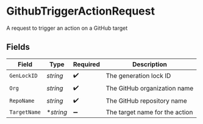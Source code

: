 # GithubTriggerActionRequest

A request to trigger an action on a GitHub target


## Fields

| Field                          | Type                           | Required                       | Description                    |
| ------------------------------ | ------------------------------ | ------------------------------ | ------------------------------ |
| `GenLockID`                    | *string*                       | :heavy_check_mark:             | The generation lock ID         |
| `Org`                          | *string*                       | :heavy_check_mark:             | The GitHub organization name   |
| `RepoName`                     | *string*                       | :heavy_check_mark:             | The GitHub repository name     |
| `TargetName`                   | **string*                      | :heavy_minus_sign:             | The target name for the action |